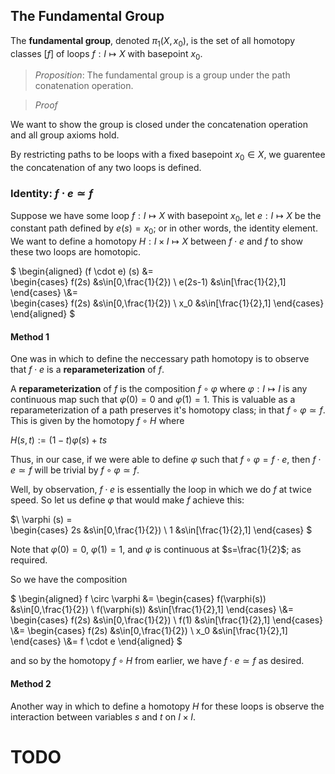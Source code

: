## The Fundamental Group

The **fundamental group**, denoted $\pi_1(X,x_0)$, is the set of all homotopy classes $[f]$
of loops $f:I\mapsto X$ with basepoint $x_0$. 

> *Proposition*: The fundamental group is a group under the path conatenation operation.

> *Proof*

We want to show the group is closed under the concatenation operation and all group axioms hold.

By restricting paths to be loops with a fixed basepoint $x_0\in X$, we guarentee the concatenation
of any two loops is defined.

### Identity: $f \cdot e \simeq f$

Suppose we have some loop $f:I\mapsto X$ with basepoint $x_0$, let $e:I\mapsto X$ be the constant path
defined by $e(s) = x_0$; or in other words, the identity element. We want to define a homotopy $H:I \times I \mapsto X$ between
$f \cdot e$ and $f$ to show these two loops are homotopic.

$
\begin{aligned}
(f \cdot e) (s) 
&=  
\begin{cases}
   f(2s) &s\in[0,\frac{1}{2}) \\
   e(2s-1) &s\in[\frac{1}{2},1] 
\end{cases} 
\\&=  
\begin{cases}
   f(2s) &s\in[0,\frac{1}{2}) \\
   x_0 &s\in[\frac{1}{2},1] 
\end{cases}
\end{aligned}
$

#### Method 1

One was in which to define the neccessary path homotopy is to observe that $f \cdot e$ is a **reparameterization** of $f$.

A **reparameterization** of $f$ is the composition $f\circ \varphi$ where $\varphi:I\mapsto I$ is any continuous map such that $\varphi(0)=0$ and $\varphi(1)=1$. This is valuable as a reparameterization of a path preserves it's homotopy class; in that $f\circ \varphi \simeq f$. 
This is given by the homotopy $f \circ H$ where 

$H(s,t):=(1-t)\varphi(s) + ts$

Thus, in our case, if we were able to define $\varphi$ such that $f\circ \varphi = f \cdot e$, then $f \cdot e \simeq f$ will be trivial by $f\circ \varphi \simeq f$.

Well, by observation, $f \cdot e$ is essentially the loop in which we do $f$ at twice speed. So let us define $\varphi$ that would make $f$ achieve this:

$\\
\varphi (s) =  
\begin{cases}
   2s &s\in[0,\frac{1}{2}) \\
   1 &s\in[\frac{1}{2},1] 
\end{cases}
$

Note that $\varphi(0)=0$, $\varphi(1)=1$, and $\varphi$ is continuous at $s=\frac{1}{2}$; as required.

So we have the composition

$
\begin{aligned}
f \circ \varphi 
&= 
\begin{cases}
   f(\varphi(s)) &s\in[0,\frac{1}{2}) \\
   f(\varphi(s)) &s\in[\frac{1}{2},1] 
\end{cases}
\\&= 
\begin{cases}
   f(2s) &s\in[0,\frac{1}{2}) \\
   f(1) &s\in[\frac{1}{2},1] 
\end{cases}
\\&=
\begin{cases}
   f(2s) &s\in[0,\frac{1}{2}) \\
   x_0 &s\in[\frac{1}{2},1] 
\end{cases}
\\&=
f \cdot e
\end{aligned}
$

and so by the homotopy $f \circ H$ from earlier, we have $f \cdot e \simeq f$ as desired. 

#### Method 2

Another way in which to define a homotopy $H$ for these loops is observe the interaction between 
variables $s$ and $t$ on $I \times I$.

# TODO